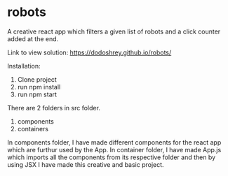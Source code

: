 # robots
A creative react app which filters a given list of robots and a click counter added at the end.

Link to view solution: https://dodoshrey.github.io/robots/

Installation:
1. Clone project
2. run npm install
3. run npm start

There are 2 folders in src folder.
1. components
2. containers

In components folder, I have made different components for the react app which are furthur used by the App.
In container folder, I have made App.js which imports all the components from its respective folder and then by using JSX I have made this creative and basic project.
